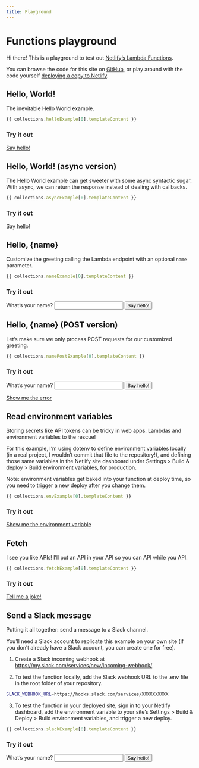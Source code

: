 ```yaml
---
title: Playground
---
```


# Functions playground

Hi there! This is a playground to test out [Netlify’s Lambda Functions](https://docs.netlify.com/functions/overview/).

You can browse the code for this site on [GitHub](https://github.com/imorente/netlify-functions-example), or play around with the code yourself [deploying a copy to Netlify](https://app.netlify.com/start/deploy?repository=https://github.com/imorente/netlify-functions-example).

## Hello, World!

The inevitable Hello World example.

``` js
{{ collections.helloExample[0].templateContent }}
```

### Try it out
[Say hello!](/.netlify/functions/hello)


## Hello, World! (async version)

The Hello World example can get sweeter with some async syntactic sugar. With async, we can return the response instead of dealing with callbacks.

``` js
{{ collections.asyncExample[0].templateContent }}
```

### Try it out
[Say hello!](/.netlify/functions/hello_async)


## Hello, {name}

Customize the greeting calling the Lambda endpoint with an optional `name` parameter.

``` js
{{ collections.nameExample[0].templateContent }}
```

### Try it out

<form class="form-example" action="/.netlify/functions/hello_name">
  <label>
    What’s your name?
    <input type="text" name="name">
  </label>
  <button class="button" type="submit">Say hello!</button>
</form>


## Hello, {name} (POST version)

Let’s make sure we only process POST requests for our customized greeting.

``` js
{{ collections.namePostExample[0].templateContent }}
```

### Try it out

<form class="form-example" action="/.netlify/functions/hello_name_post" method="POST">
  <label>
    What’s your name?
    <input type="text" name="name">
  </label>
  <button class="button" type="submit">Say hello!</button>
</form>

[Show me the error](/.netlify/functions/hello_name_post?name=Me)


## Read environment variables

Storing secrets like API tokens can be tricky in web apps. Lambdas and environment variables to the rescue!

For this example, I’m using dotenv to define environment variables locally (in a real project, I wouldn’t commit that file to the repository!), and defining those same variables in the Netlify site dashboard under Settings > Build & deploy > Build environment variables, for production.

Note: environment variables get baked into your function at deploy time, so you need to trigger a new deploy after you change them.

``` js
{{ collections.envExample[0].templateContent }}
```

### Try it out

[Show me the environment variable](/.netlify/functions/hello_env)


## Fetch

I see you like APIs! I’ll put an API in your API so you can API while you API.

``` js
{{ collections.fetchExample[0].templateContent }}
```

### Try it out

[Tell me a joke!](/.netlify/functions/hello_fetch)


## Send a Slack message

Putting it all together: send a message to a Slack channel.

You’ll need a Slack account to replicate this example on your own site (if you don’t already have a Slack account, you can create one for free).

1. Create a Slack incoming webhook at https://my.slack.com/services/new/incoming-webhook/

2. To test the function locally, add the Slack webhook URL to the .env file in the root folder of your repository.

``` bash
SLACK_WEBHOOK_URL=https://hooks.slack.com/services/XXXXXXXXXX
```

3. To test the function in your deployed site, sign in to your Netlify dashboard, add the environment variable to your site’s Settings > Build & Deploy > Build environment variables, and trigger a new deploy.

``` js
{{ collections.slackExample[0].templateContent }}
```

### Try it out

<form class="form-example" action="/.netlify/functions/hello_slack">
  <label>
    What’s your name?
    <input type="text" name="name">
  </label>
  <button class="button" type="submit">Say hello!</button>
</form>
